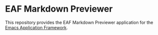 # EAF Markdown Previewer
This repository provides the EAF Markdown Previewer application for the [Emacs Application Framework](https://github.com/emacs-eaf/emacs-application-framework).
